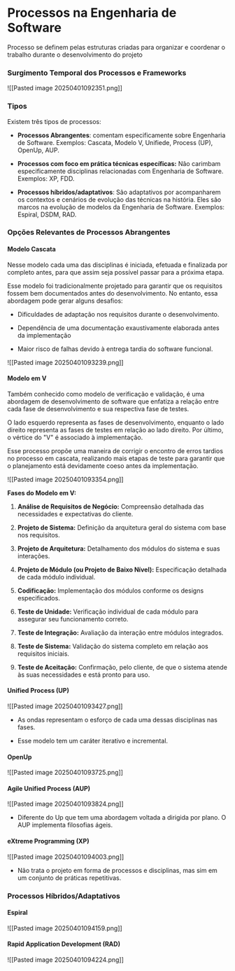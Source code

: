 # Processos na Engenharia de Software

Processo se definem pelas estruturas criadas para organizar e coordenar o trabalho durante o desenvolvimento do projeto

### Surgimento Temporal dos Processos e Frameworks

![[Pasted image 20250401092351.png]]
### Tipos

Existem três tipos de processos:

- **Processos Abrangentes**: comentam especificamente sobre Engenharia de Software. Exemplos: Cascata, Modelo V, Unifiede, Process (UP), OpenUp, AUP.

- **Processos com foco em prática técnicas específicas:** Não carimbam especificamente disciplinas relacionadas com Engenharia de Software. Exemplos: XP, FDD.

- **Processos híbridos/adaptativos**: São adaptativos por acompanharem os contextos e cenários de evolução das técnicas na história. Eles são marcos na evolução de modelos da Engenharia de Software. Exemplos: Espiral, DSDM, RAD.
### Opções Relevantes de Processos Abrangentes

#### Modelo Cascata

Nesse modelo cada uma das disciplinas é iniciada, efetuada e finalizada por completo antes, para que assim seja possível passar para a próxima etapa.

Esse modelo foi tradicionalmente projetado para garantir que os requisitos fossem bem documentados antes do desenvolvimento. No entanto, essa abordagem pode gerar alguns desafios:

- Dificuldades de adaptação nos requisitos durante o desenvolvimento.

- Dependência de uma documentação exaustivamente elaborada antes da implementação

- Maior risco de falhas devido à entrega tardia do software funcional.

![[Pasted image 20250401093239.png]]

#### Modelo em V

Também conhecido como modelo de verificação e validação, é uma abordagem de desenvolvimento de software que enfatiza a relação entre cada fase de desenvolvimento e sua respectiva fase de testes. 

O lado esquerdo representa as fases de desenvolvimento, enquanto o lado direito representa as fases de testes em relação ao lado direito. Por último, o vértice do "V" é associado à implementação. 

Esse processo propõe uma maneira de corrigir o encontro de erros tardios no processo em cascata, realizando mais etapas de teste para garantir que o planejamento está devidamente coeso antes da implementação.

![[Pasted image 20250401093354.png]]

**Fases do Modelo em V:**

1. **Análise de Requisitos de Negócio:** Compreensão detalhada das necessidades e expectativas do cliente.​
    
2. **Projeto de Sistema:** Definição da arquitetura geral do sistema com base nos requisitos.​
    
3. **Projeto de Arquitetura:** Detalhamento dos módulos do sistema e suas interações.​
    
4. **Projeto de Módulo (ou Projeto de Baixo Nível):** Especificação detalhada de cada módulo individual.​
    
5. **Codificação:** Implementação dos módulos conforme os designs especificados.​
    
6. **Teste de Unidade:** Verificação individual de cada módulo para assegurar seu funcionamento correto.​
    
7. **Teste de Integração:** Avaliação da interação entre módulos integrados.​
    
8. **Teste de Sistema:** Validação do sistema completo em relação aos requisitos iniciais.​
    
9. **Teste de Aceitação:** Confirmação, pelo cliente, de que o sistema atende às suas necessidades e está pronto para uso.​
#### Unified Process (UP)

![[Pasted image 20250401093427.png]]

- As ondas representam o esforço de cada uma dessas disciplinas nas fases.

- Esse modelo tem um caráter iterativo e incremental.

#### OpenUp 

![[Pasted image 20250401093725.png]]

#### Agile Unified Process (AUP)

![[Pasted image 20250401093824.png]]

- Diferente do Up que tem uma abordagem voltada a dirigida por plano. O AUP implementa filosofias ágeis.
#### eXtreme Programming (XP)

![[Pasted image 20250401094003.png]]

- Não trata o projeto em forma de processos e disciplinas, mas sim em um conjunto de práticas repetitivas.

### Processos Híbridos/Adaptativos

#### Espiral

![[Pasted image 20250401094159.png]]

#### Rapid Application Development (RAD)

![[Pasted image 20250401094224.png]]

 
